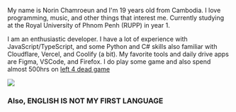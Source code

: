 My name is Norin Chamroeun and I'm 19 years old from Cambodia. I love programming, music, and other things that interest me. Currently studying at the Royal University of Phnom Penh (RUPP) in year 1.

I am an enthusiastic developer. I have a lot of experience with JavaScript/TypeScript, and some Python and C# skills also familiar with Cloudflare, Vercel, and Coolify (a bit). My favorite tools and daily drive apps are Figma, VSCode, and Firefox. I do play some game and also spend almost 500hrs on [left 4 dead game](https://steamcommunity.com/id/norinyt92/games/?tab=all) 

[![](https://visitcount.itsvg.in/api?id=nyt92&icon=1&color=12)](https://visitcount.itsvg.in)

### Also, ENGLISH IS NOT MY FIRST LANGUAGE
